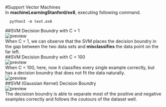 #Support Vector Machines<br>
In **machineLearningStanford/ex6**, executing following command.<br>
```
  python3 -m text.ex6
```
##SVM Decision Boundry with C = 1<br>
![preview](https://cloud.githubusercontent.com/assets/5163329/18863422/c53cafc8-84c3-11e6-88d4-980a13eecc63.png)<br>
When C = 1, we can observe that the SVM places the decision boundry in the gap between the two data sets and **misclassifies**
the data point on the far left.<br>
##SVM Decision Boundry with C = 100<br>
![preview](https://cloud.githubusercontent.com/assets/5163329/18863421/c5353234-84c3-11e6-9b3f-2fcd063097d6.png)<br>
When C = 100, here, now it classifies every single example correctly, but has a decision boundry that does not fit the data
naturally.<br>
![preview](https://cloud.githubusercontent.com/assets/5163329/18863534/592a0f1e-84c4-11e6-91d8-46867414def8.png)<br>
##SVM (Gaussian Kernel) Decision Boundry<br>
![preview](https://cloud.githubusercontent.com/assets/5163329/18863420/c533e1a4-84c3-11e6-90f2-5909cbc519a2.png)<br>
The decisiosn boundry is able to separate most of the positive and negative examples correctly and follows the coutours
of the dataset well.<br>
